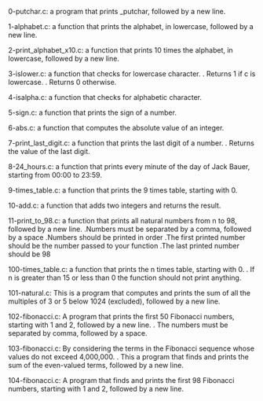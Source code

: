 0-putchar.c: a program that prints _putchar, followed by a new line.

1-alphabet.c: a function that prints the alphabet, in lowercase, followed by a new line.

2-print_alphabet_x10.c: a function that prints 10 times the alphabet, in lowercase, followed by a new line.

3-islower.c: a function that checks for lowercase character.
           . Returns 1 if c is lowercase.
	   . Returns 0 otherwise.

4-isalpha.c: a function that checks for alphabetic character.

5-sign.c: a function that prints the sign of a number.

6-abs.c: a function that computes the absolute value of an integer.

7-print_last_digit.c: a function that prints the last digit of a number.
  		    . Returns the value of the last digit.

8-24_hours.c: a function that prints every minute of the day of Jack Bauer, starting from 00:00 to 23:59.

9-times_table.c: a function that prints the 9 times table, starting with 0.

10-add.c: a function that adds two integers and returns the result.

11-print_to_98.c: a function that prints all natural numbers from n to 98, followed by a new line.
		.Numbers must be separated by a comma, followed by a space
		.Numbers should be printed in order
		.The first printed number should be the number passed to your function
		.The last printed number should be 98

100-times_table.c: a function that prints the n times table, starting with 0.
		 . If n is greater than 15 or less than 0 the function should not print anything.

101-natural.c: This is a program that computes and prints the sum of all the multiples of 3 or 5 below 1024 (excluded), followed by a new line.

102-fibonacci.c: A program that prints the first 50 Fibonacci numbers, starting with 1 and 2, followed by a new line.
	       . The numbers must be separated by comma, followed by a space.

103-fibonacci.c: By considering the terms in the Fibonacci sequence whose values do not exceed 4,000,000.
	       . This a program that finds and prints the sum of the even-valued terms, followed by a new line.

104-fibonacci.c: A program that finds and prints the first 98 Fibonacci numbers, starting with 1 and 2, followed by a new line.
